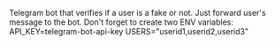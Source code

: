 Telegram bot that verifies if a user is a fake or not.
Just forward user's message to the bot.
Don't forget to create two ENV variables:
API_KEY=telegram-bot-api-key
USERS="userid1,userid2,userid3" 

